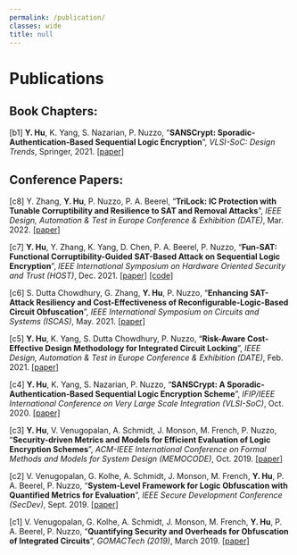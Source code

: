 ```yaml
---
permalink: /publication/
classes: wide
title: null
---
```


# Publications

## Book Chapters:

[b1] **Y. Hu**, K. Yang, S. Nazarian, P. Nuzzo, “**SANSCrypt: Sporadic-Authentication-Based Sequential Logic Encryption**”, *VLSI-SoC: Design Trends*, Springer, 2021. [[paper]](https://link.springer.com/chapter/10.1007/978-3-030-81641-4_12)

## Conference Papers: 

[c8] Y. Zhang, **Y. Hu**, P. Nuzzo, P. A. Beerel, “**TriLock: IC Protection with Tunable Corruptibility and Resilience to SAT and Removal Attacks**”, *IEEE Design, Automation & Test in Europe Conference & Exhibition (DATE)*, Mar. 2022. [[paper]](https://arxiv.org/abs/2201.05943)

[c7] **Y. Hu**, Y. Zhang, K. Yang, D. Chen, P. A. Beerel, P. Nuzzo, “**Fun-SAT: Functional Corruptibility-Guided SAT-Based Attack on Sequential Logic Encryption**”, *IEEE International Symposium on Hardware Oriented Security and Trust (HOST)*, Dec. 2021. [[paper]](https://arxiv.org/abs/2108.04892) [[code]](https://github.com/descyphy/Fun-SAT)

[c6] S. Dutta Chowdhury, G. Zhang, **Y. Hu**, P. Nuzzo, “**Enhancing SAT-Attack Resiliency and Cost-Effectiveness of Reconfigurable-Logic-Based Circuit Obfuscation**”, *IEEE International Symposium on Circuits and Systems (ISCAS)*, May. 2021. [[paper]](https://ieeexplore.ieee.org/abstract/document/9401458)

[c5] **Y. Hu**, K. Yang, S. Dutta Chowdhury, P. Nuzzo, “**Risk-Aware Cost-Effective Design Methodology for Integrated Circuit Locking**”, *IEEE Design, Automation & Test in Europe Conference & Exhibition (DATE)*, Feb. 2021. [[paper]](https://ieeexplore.ieee.org/abstract/document/9473956)

[c4] **Y. Hu**, K. Yang, S. Nazarian, P. Nuzzo, “**SANSCrypt: A Sporadic-Authentication-Based Sequential Logic Encryption Scheme**”, *IFIP/IEEE International Conference on Very Large Scale Integration (VLSI-SoC)*, Oct. 2020. [[paper]](https://ieeexplore.ieee.org/document/9344079)

[c3] **Y. Hu**, V. Venugopalan, A. Schmidt, J. Monson, M. French, P. Nuzzo, “**Security-driven Metrics and Models for Efficient Evaluation of Logic Encryption Schemes**”, *ACM-IEEE International Conference on Formal Methods and Models for System Design (MEMOCODE)*, Oct. 2019. [[paper]](https://dl.acm.org/doi/abs/10.1145/3359986.3361207)

[c2] V. Venugopalan, G. Kolhe, A. Schmidt, J. Monson, M. French, **Y. Hu**, P. A. Beerel, P. Nuzzo, “**System-Level Framework for Logic Obfuscation with Quantified Metrics for Evaluation**”, *IEEE Secure Development Conference (SecDev)*, Sept. 2019. [[paper]](https://ieeexplore.ieee.org/abstract/document/8901558)

[c1] V. Venugopalan, G. Kolhe, A. Schmidt, J. Monson, M. French, **Y. Hu**, P. A. Beerel, P. Nuzzo, “**Quantifying Security and Overheads for Obfuscation of Integrated Circuits**”, *GOMACTech (2019)*, March 2019. [[paper]](https://apps.dtic.mil/sti/citations/AD1075410)
